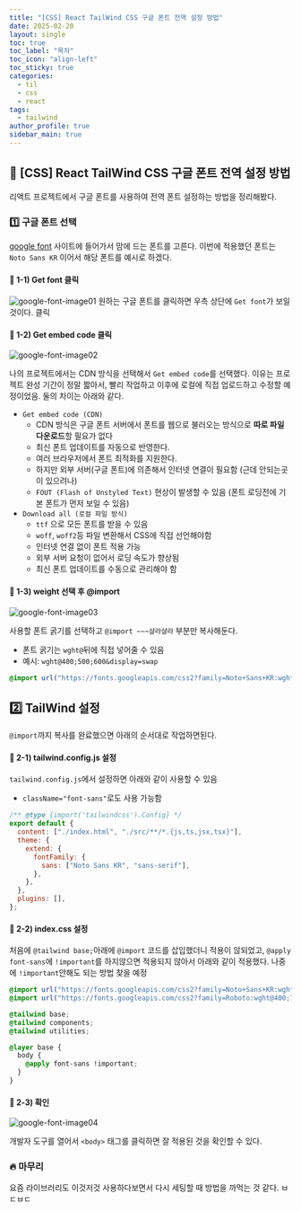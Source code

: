 ```yaml
---
title: "[CSS] React TailWind CSS 구글 폰트 전역 설정 방법"
date: 2025-02-20
layout: single
toc: true
toc_label: "목차"
toc_icon: "align-left"
toc_sticky: true
categories:
  - til
  - css
  - react
tags:
  - tailwind
author_profile: true
sidebar_main: true
---
```


## :ledger: [CSS] React TailWind CSS 구글 폰트 전역 설정 방법

리액트 프로젝트에서 구글 폰트를 사용하여 전역 폰트 설정하는 방법을 정리해봤다.

### :one: 구글 폰트 선택

[google font](https://fonts.google.com/) 사이트에 들어가서 맘에 드는 폰트를 고른다. 이번에 적용했던 폰트는 `Noto Sans KR` 이어서 해당 폰트를 예시로 하겠다.

#### :pushpin: 1-1) Get font 클릭

![google-font-image01](https://github.com/user-attachments/assets/0dfd7f73-ef70-44cf-8b85-d3662318eb64)
원하는 구글 폰트를 클릭하면 우측 상단에 `Get font`가 보일 것이다. 클릭

#### :pushpin: 1-2) Get embed code 클릭

![google-font-image02](https://github.com/user-attachments/assets/1a355437-0903-481a-aa6e-60c0135a5d70)

나의 프로젝트에서는 CDN 방식을 선택해서 `Get embed code`를 선택했다. 이유는 프로젝트 완성 기간이 정말 짧아서, 빨리 작업하고 이후에 로컬에 직접 업로드하고 수정할 예정이었음. 둘의 차이는 아래와 같다.

- `Get embed code (CDN)`
  - CDN 방식은 구글 폰트 서버에서 폰트를 웹으로 불러오는 방식으로 **따로 파일 다운로드**할 필요가 없다
  - 최신 폰트 업데이트를 자동으로 반영한다.
  - 여러 브라우저에서 폰트 최적화를 지원한다.
  - 하지만 외부 서버(구글 폰트)에 의존해서 인터넷 연결이 필요함 (근데 안되는곳이 있으려나)
  - `FOUT (Flash of Unstyled Text)` 현상이 발생할 수 있음 (폰트 로딩전에 기본 폰트가 먼저 보일 수 있음)
- `Download all (로컬 파일 방식)`
  - `ttf` 으로 모든 폰트를 받을 수 있음
  - `woff`, `woff2`등 파일 변환해서 CSS에 직접 선언해야함
  - 인터넷 연결 없이 폰트 적용 가능
  - 외부 서버 요청이 없어서 로딩 속도가 향상됨
  - 최신 폰트 업데이트를 수동으로 관리해야 함

#### :pushpin: 1-3) weight 선택 후 @import

![google-font-image03](https://github.com/user-attachments/assets/87b017b2-7a9b-44ae-b363-3079a6130261)

사용할 폰트 굵기를 선택하고 `@import ~~~샬라샬라` 부분만 복사해둔다.

- 폰트 굵기는 `wght@`뒤에 직접 넣어줄 수 있음
- 예시: `wght@400;500;600&display=swap`

```css
@import url("https://fonts.googleapis.com/css2?family=Noto+Sans+KR:wght@400;500;600&display=swap");
```

## :two: TailWind 설정

`@import`까지 복사를 완료했으면 아래의 순서대로 작업하면된다.

#### :pushpin: 2-1) tailwind.config.js 설정

`tailwind.config.js`에서 설정하면 아래와 같이 사용할 수 있음

- `className="font-sans"`로도 사용 가능함

```jsx
/** @type {import('tailwindcss').Config} */
export default {
  content: ["./index.html", "./src/**/*.{js,ts,jsx,tsx}"],
  theme: {
    extend: {
      fontFamily: {
        sans: ["Noto Sans KR", "sans-serif"],
      },
    },
  },
  plugins: [],
};
```

#### :pushpin: 2-2) index.css 설정

처음에 `@tailwind base;`아래에 `@import` 코드를 삽입했더니 적용이 않되었고, `@apply font-sans`에 `!important`를 하지않으면 적용되지 않아서 아래와 같이 적용했다. 나중에 `!important`안해도 되는 방법 찾을 예정

```css
@import url("https://fonts.googleapis.com/css2?family=Noto+Sans+KR:wght@400;500;600&display=swap");
@import url("https://fonts.googleapis.com/css2?family=Roboto:wght@400;700&display=swap");

@tailwind base;
@tailwind components;
@tailwind utilities;

@layer base {
  body {
    @apply font-sans !important;
  }
}
```

#### :pushpin: 2-3) 확인

![google-font-image04](https://github.com/user-attachments/assets/7651b8f8-d648-4092-8b93-0166b0dfa3ef)

개발자 도구를 열어서 `<body>` 태그를 클릭하면 잘 적용된 것을 확인할 수 있다.

### :fire: 마무리

요즘 라이브러리도 이것저것 사용하다보면서 다시 세팅할 때 방법을 까먹는 것 같다. ㅂㄷㅂㄷ
